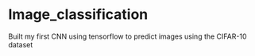 # Image_classification
Built my first CNN using tensorflow to predict images using the CIFAR-10 dataset
